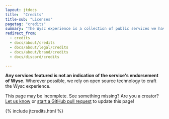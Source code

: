 ```yaml
---
layout: jtdocs
title:  "Credits"
title-sub: "Licenses"
pagetag: "credits"
summary: "The Wysc experience is a collection of public services we have integrated together. Without these public services, Wysc would not be possible."
redirect_from:
  - credits
  - docs/about/credits
  - docs/about/legal/credits
  - docs/about/brand/credits
  - docs/discord/credits

---
```


**Any services featured is not an indication of the service's endorsement of Wysc.** Wherever possible, we rely on open source technology to craft the Wysc experience.

This page may be incomplete. See something missing? Are you a creator? [Let us know](/docs/contact) or [start a GitHub pull request](https://github.com/studywysc/studywysc.github.io/blob/dev/docs/_data/credits.yml) to update this page!

{% include jtcredits.html %}
